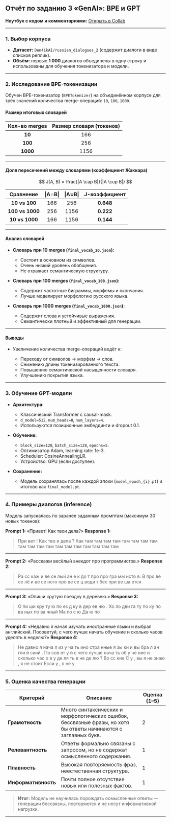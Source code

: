 ## Отчёт по заданию 3 «GenAI»: BPE и GPT

**Ноутбук с кодом и комментариями:**
[Открыть в Collab](https://colab.research.google.com/drive/1eUaM3YUAus4pw3Q4mur_aarigIz_mTyW?usp=sharing)

---

### 1. Выбор корпуса

* **Датасет:** `Den4ikAI/russian_dialogues_2` (содержит диалоги в виде списков реплик).
* **Объём:** первые **1 000** диалогов объединены в одну строку и использованы для обучения токенизатора и модели.

---

### 2. Исследование BPE-токенизации

Обучен BPE-токенизатор (`BPETokenizer`) на объединённом корпусе для трёх значений количества merge-операций: `10`, `100`, `1000`.

#### Размер итоговых словарей

| Кол-во merges | Размер словаря (токенов) |
| :-----------: | :----------------------: |
|     **10**    |            166           |
|    **100**    |            256           |
|    **1000**   |           1156           |

---

#### Доля пересечений между словарями (коэффициент Жаккара)

$$
J(A, B) = \frac{|A \cap B|}{|A \cup B|}
$$

|    Сравнение    | \|A∩B\| | \|A∪B\| | J-коэффициент |
| :-------------: | :-----: | :-----: | :-----------: |
|  **10 vs 100**  |   166   |   256   |   **0.648**   |
| **100 vs 1000** |   256   |   1156  |   **0.222**   |
|  **10 vs 1000** |   166   |   1156  |   **0.144**   |

---

#### Анализ словарей

* **Словарь при 10 merges (`final_vocab_10.json`):**

  * Состоит в основном из символов.
  * Очень низкий уровень обобщения.
  * Не отражает семантическую структуру.

* **Словарь при 100 merges (`final_vocab_100.json`):**

  * Содержит частотные биграммы, морфемы и окончания.
  * Лучше моделирует морфологию русского языка.

* **Словарь при 1000 merges (`final_vocab_1000.json`):**

  * Содержит слова и устойчивые выражения.
  * Семантически плотный и эффективный для генерации.

---

#### Выводы

* Увеличение количества merge-операций ведёт к:

  * Переходу от символов → морфем → слов.
  * Снижению длины токенизированного текста.
  * Повышению семантической насыщенности словаря.
  * Улучшению покрытия языка.

---

### 3. Обучение GPT-модели

* **Архитектура:**

  * Классический Transformer с causal-mask.
  * `d_model=512`, `num_heads=8`, `num_layers=4`.
  * Используются позиционные эмбеддинги и dropout 0.1.

* **Обучение:**

  * `block_size=128`, `batch_size=128`, `epochs=5`.
  * Оптимизатор Adam, learning rate: 1e-3.
  * Scheduler: CosineAnnealingLR.
  * Устройство: GPU (если доступен).

* **Сохранение:**

  * Модель сохранялась после каждой эпохи (`model_epoch_{i}.pt`) и итогово как `final_model.pt`.

---

### 4. Примеры диалогов (inference)

Модель запускалась по заранее заданным промптам (максимум 30 новых токенов):

**Prompt 1:** «Привет! Как твои дела?»
**Response 1:**

> При вет ! Как тво и дела ? Как там там там там там там там там там там там там там там там там там там там

---

**Prompt 2:** «Расскажи весёлый анекдот про программистов.»
**Response 2:**

> Ра сс каж и ве се лый ан е к до т про про гра мм исто в. В про ве се лё и ве се ного про ве се ц води т бес при ве ша ется

---

**Prompt 3:** «Опиши крутую поездку в деревню.»
**Response 3:**

> О пи ши кру ту ю по ез д ку в дер ев ню . Хо ло дви га ту по ку по ва ных по ва чный Ма ло с ю Да ю по

---

**Prompt 4:**
«Недавно я начал изучать иностранные языки и выбрал английский. Посоветуй, с чего лучше начать обучение и сколько часов уделять в неделю?»
**Response 4:**

> Не давно я нача л из у ча ть ино стра нные я зы ки и вы бра л ан гли й ский . По сов ет у й с чего лучше нача ть об у че ние и сколько час о в у де ля ть в не де лю ? Во сс кие С у , вы я не знаю , я не стоит Если у , я не у

---

### 5. Оценка качества генерации

| Критерий            | Описание                                                                                                        | Оценка (1–5) |
| ------------------- | --------------------------------------------------------------------------------------------------------------- | ------------ |
| **Грамотность**     | Много синтаксических и морфологических ошибок, бессвязные фразы, но хотя бы ответы начинаются с заглавных букв. | 2            |
| **Релевантность**   | Ответы формально связаны с запросом, но не содержат осмысленного содержания.                                    | 1            |
| **Плавность**       | Высокая повторяемость фраз, неестественная структура.                                                           | 1            |
| **Информативность** | Почти полное отсутствие новых или полезных фактов.                                                              | 1            |

> **Итог:** Модель не научилась порождать осмысленные ответы — генерации бессвязны, повторяются и не несут информативной нагрузки.

---
